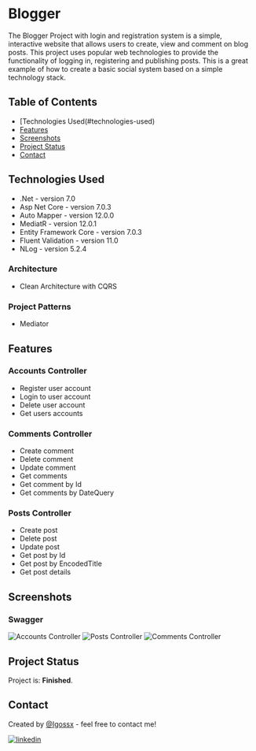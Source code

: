 # Blogger
The Blogger Project with login and registration system is a simple, interactive website that allows users to create, view and comment on blog posts. This project uses popular web technologies to provide the functionality of logging in, registering and publishing posts. This is a great example of how to create a basic social system based on a simple technology stack.

## Table of Contents
* [Technologies Used(#technologies-used)
* [Features](#features)
* [Screenshots](#screenshots)
* [Project Status](#project-status)
* [Contact](#contact)

## Technologies Used
- .Net - version 7.0
- Asp Net Core - version 7.0.3
- Auto Mapper - version 12.0.0
- MediatR - version 12.0.1
- Entity Framework Core - version 7.0.3
- Fluent Validation - version 11.0
- NLog - version 5.2.4
  
### Architecture 
- Clean Architecture with CQRS

### Project Patterns
- Mediator

## Features

### Accounts Controller
- Register user account
- Login to user account
- Delete user account
- Get users accounts

### Comments Controller
- Create comment
- Delete comment
- Update comment
- Get comments
- Get comment by Id
- Get comments by DateQuery

### Posts Controller
- Create post
- Delete post
- Update post
- Get post by Id
- Get post by EncodedTitle
- Get post details

## Screenshots

### Swagger
![Accounts Controller](src/swagger1.png)
![Posts Controller](src/swagger2.png)
![Comments Controller](src/swagger3.png)



## Project Status
Project is: **Finished**.

## Contact
Created by [@Igossx](https://www.github.com/igossx) - feel free to contact me!

[![linkedin](https://img.shields.io/badge/linkedin-0A66C2?style=for-the-badge&logo=linkedin&logoColor=white)](https://www.linkedin.com/in/igor-tarasinski) 
